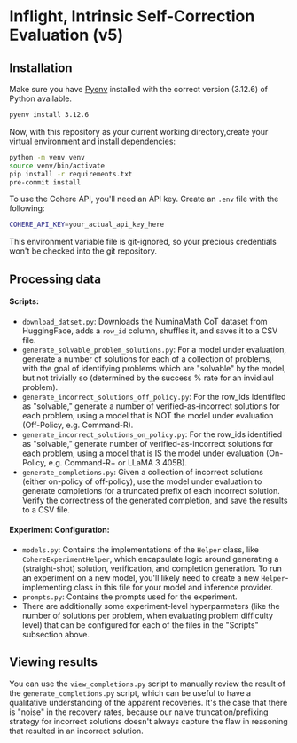# Inflight, Intrinsic Self-Correction Evaluation (v5)

## Installation

Make sure you have [Pyenv](https://github.com/pyenv/pyenv?tab=readme-ov-file#installation) installed with the correct version (3.12.6) of Python available.
```bash
pyenv install 3.12.6
```

Now, with this repository as your current working directory,create your virtual environment and install dependencies:
```bash
python -m venv venv
source venv/bin/activate
pip install -r requirements.txt
pre-commit install
```

To use the Cohere API, you'll need an API key. Create an `.env` file with the following:
```bash
COHERE_API_KEY=your_actual_api_key_here
```
This environment variable file is git-ignored, so your precious credentials won't be checked into the git repository.

## Processing data
#### Scripts:
- `download_datset.py`: Downloads the NuminaMath CoT dataset from HuggingFace, adds a `row_id` column, shuffles it, and saves it to a CSV file.
- `generate_solvable_problem_solutions.py`: For a model under evaluation, generate a number of solutions for each of a collection of problems, with the goal of identifying problems which are "solvable" by the model, but not trivially so (determined by the success % rate for an invidiaul problem). 
- `generate_incorrect_solutions_off_policy.py`: For the row_ids identified as "solvable," generate a number of verified-as-incorrect solutions for each problem, using a model that is NOT the model under evaluation (Off-Policy, e.g. Command-R).
- `generate_incorrect_solutions_on_policy.py`: For the row_ids identified as "solvable," generate number of verified-as-incorrect solutions for each problem, using a model that is IS the model under evaluation (On-Policy, e.g. Command-R+ or LLaMA 3 405B).
- `generate_completions.py`: Given a collection of incorrect solutions (either on-policy of off-policy), use the model under evaluation to generate completions for a truncated prefix of each incorrect solution. Verify the correctness of the generated completion, and save the results to a CSV file.
#### Experiment Configuration:
- `models.py`: Contains the implementations of the `Helper` class, like `CohereExperimentHelper`, which encapsulate logic around generating a (straight-shot) solution, verification, and completion generation. To run an experiment on a new model, you'll likely need to create a new `Helper`-implementing class in this file for your model and inference provider.
- `prompts.py`: Contains the prompts used for the experiment.
- There are additionally some experiment-level hyperparmeters (like the number of solutions per problem, when evaluating problem difficulty level) that can be configured for each of the files in the "Scripts" subsection above.

## Viewing results
You can use the `view_completions.py` script to manually review the result of the `generate_completions.py` script, which can be useful to have a qualitative understanding of the apparent recoveries. It's the case that there is "noise" in the recovery rates, because our naive truncation/prefixing strategy for incorrect solutions doesn't always capture the flaw in reasoning that resulted in an incorrect solution.
